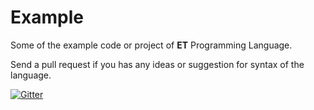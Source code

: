 # Example

Some of the example code or project of **ET** Programming Language.

Send a pull request if you has any ideas or suggestion for syntax of the language.

[![Gitter](https://badges.gitter.im/ET_lang/community.svg)](https://gitter.im/ET_lang/community?utm_source=badge&utm_medium=badge&utm_campaign=pr-badge)
